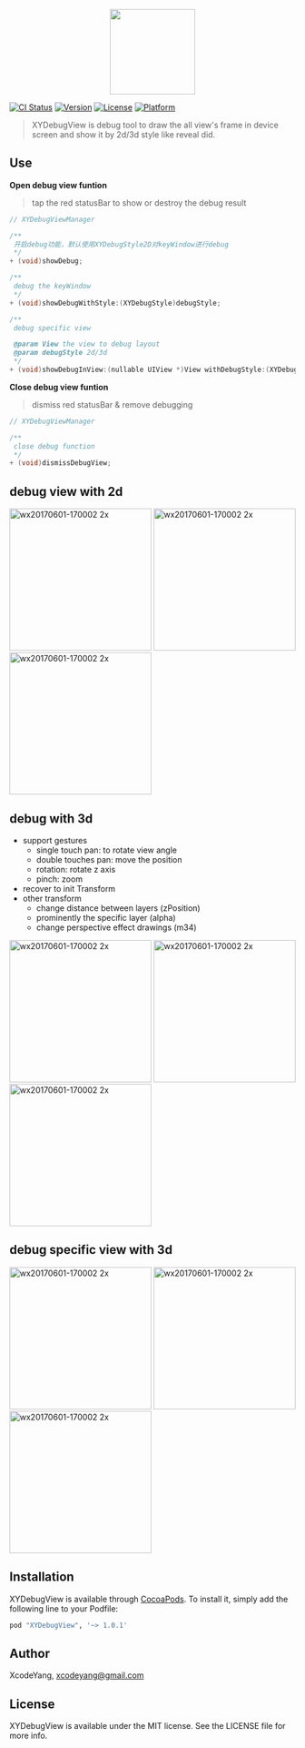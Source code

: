 <p align="center"><img width="150" src ="https://user-images.githubusercontent.com/9360037/34412301-5c2cf4fe-ec17-11e7-8f1b-f487b4cd6218.png"/></p>

[![CI Status](http://img.shields.io/travis/ZhipingYang/FORScrollViewEmptyAssistant.svg?style=flat)](https://travis-ci.org/ZhipingYang/XYDebugView)
[![Version](https://img.shields.io/cocoapods/v/XYDebugView.svg?style=flat)](http://cocoapods.org/pods/XYDebugView)
[![License](https://img.shields.io/cocoapods/l/XYDebugView.svg?style=flat)](http://cocoapods.org/pods/XYDebugView)
[![Platform](https://img.shields.io/cocoapods/p/XYDebugView.svg?style=flat)](http://cocoapods.org/pods/XYDebugView)

> XYDebugView is debug tool to draw the all view's frame in device screen and show it by 2d/3d style like reveal did.

## Use

**Open debug view funtion**
> tap the red statusBar to show or destroy the debug result

```objective-c
// XYDebugViewManager

/**
 开启debug功能，默认使用XYDebugStyle2D对keyWindow进行debug
 */
+ (void)showDebug;

/**
 debug the keyWindow
 */
+ (void)showDebugWithStyle:(XYDebugStyle)debugStyle;

/**
 debug specific view

 @param View the view to debug layout
 @param debugStyle 2d/3d
 */
+ (void)showDebugInView:(nullable UIView *)View withDebugStyle:(XYDebugStyle)debugStyle;
```

**Close debug view funtion**
> dismiss red statusBar & remove debugging

```objective-c
// XYDebugViewManager

/**
 close debug function
 */
+ (void)dismissDebugView;
```


## debug view with 2d

<img width="250" alt="wx20170601-170002 2x" src="https://user-images.githubusercontent.com/9360037/34407789-45fd3d5e-ebfb-11e7-91ca-71eefd1fc97c.png"> <img width="250" alt="wx20170601-170002 2x" src="https://user-images.githubusercontent.com/9360037/34407791-469feae0-ebfb-11e7-8ac1-6f6c4aee9c91.png"> <img width="250" alt="wx20170601-170002 2x" src="https://user-images.githubusercontent.com/9360037/34407792-46d402ee-ebfb-11e7-8776-5e11c6564cbe.png">

## debug with 3d

- support gestures
	- single touch pan: to rotate view angle
	- double touches pan: move the position
	- rotation: rotate z axis
	- pinch: zoom
- recover to init Transform
- other transform
	- change distance between layers (zPosition)
	- prominently the specific layer (alpha)
	- change perspective effect drawings (m34)

<img width="250" alt="wx20170601-170002 2x" src="https://user-images.githubusercontent.com/9360037/34407800-480a2ee0-ebfb-11e7-9ccf-7e945ca5d88d.png"> <img width="250" alt="wx20170601-170002 2x" src="https://user-images.githubusercontent.com/9360037/34407803-4874991a-ebfb-11e7-9a84-c59e0a220077.png"> <img width="250" alt="wx20170601-170002 2x" src="https://user-images.githubusercontent.com/9360037/34407806-4910dc1c-ebfb-11e7-9adb-a1360ea617ed.png">

## debug specific view with 3d

<img width="250" alt="wx20170601-170002 2x" src="https://user-images.githubusercontent.com/9360037/34407793-4707e82a-ebfb-11e7-83c0-104e88a087b7.png"> <img width="250" alt="wx20170601-170002 2x" src="https://user-images.githubusercontent.com/9360037/34407795-4739fd38-ebfb-11e7-9722-318268ce73e1.png"> <img width="250" alt="wx20170601-170002 2x" src="https://user-images.githubusercontent.com/9360037/34407805-48dc4c5e-ebfb-11e7-9dd7-5768d6976f29.png">


## Installation

XYDebugView is available through [CocoaPods](http://cocoapods.org). To install
it, simply add the following line to your Podfile:

```ruby
pod "XYDebugView", '~> 1.0.1'
```

## Author

XcodeYang, xcodeyang@gmail.com

## License

XYDebugView is available under the MIT license. See the LICENSE file for more info.
